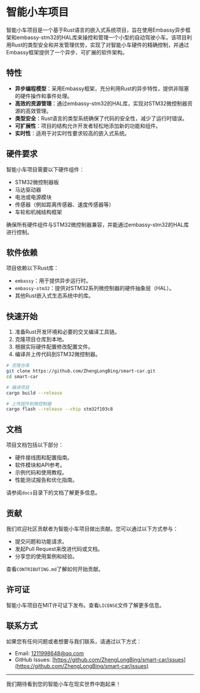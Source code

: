 # 智能小车项目

智能小车项目是一个基于Rust语言的嵌入式系统项目，旨在使用Embassy异步框架和embassy-stm32的HAL库来操控和管理一个小型的自动驾驶小车。该项目利用Rust的类型安全和并发管理优势，实现了对智能小车硬件的精确控制，并通过Embassy框架提供了一个异步、可扩展的软件架构。

## 特性

- **异步编程模型**：采用Embassy框架，充分利用Rust的异步特性，提供非阻塞的硬件操作和事件处理。
- **高效的资源管理**：通过embassy-stm32的HAL库，实现对STM32微控制器资源的高效管理。
- **类型安全**：Rust语言的类型系统确保了代码的安全性，减少了运行时错误。
- **可扩展性**：项目的结构允许开发者轻松地添加新的功能和组件。
- **实时性**：适用于对实时性要求较高的嵌入式系统。

## 硬件要求

智能小车项目需要以下硬件组件：

- STM32微控制器板
- 马达驱动器
- 电池或电源模块
- 传感器（例如距离传感器、速度传感器等）
- 车轮和机械结构框架

确保所有硬件组件与STM32微控制器兼容，并能通过embassy-stm32的HAL库进行控制。

## 软件依赖

项目依赖以下Rust库：

- `embassy`：用于提供异步运行时。
- `embassy-stm32`：提供对STM32系列微控制器的硬件抽象层（HAL）。
- 其他Rust嵌入式生态系统中的库。

## 快速开始

1. 准备Rust开发环境和必要的交叉编译工具链。
2. 克隆项目仓库到本地。
3. 根据实际硬件配置修改配置文件。
4. 编译并上传代码到STM32微控制器。

```bash
# 克隆仓库
git clone https://github.com/ZhengLongBing/smart-car.git
cd smart-car

# 编译项目
cargo build --release

# 上传固件到微控制器
cargo flash --release --chip stm32f103c8
```

## 文档

项目文档包括以下部分：

- 硬件接线图和配置指南。
- 软件模块和API参考。
- 示例代码和使用教程。
- 性能测试报告和优化指南。

请参阅`docs`目录下的文档了解更多信息。

## 贡献

我们欢迎社区贡献者为智能小车项目做出贡献。您可以通过以下方式参与：

- 提交问题和功能请求。
- 发起Pull Request来改进代码或文档。
- 分享您的使用案例和经验。

查看`CONTRIBUTING.md`了解如何开始贡献。

## 许可证

智能小车项目在MIT许可证下发布。查看`LICENSE`文件了解更多信息。

## 联系方式

如果您有任何问题或者想要与我们联系，请通过以下方式：

- Email: [1211998648@qq.com](mailto:1211998648@qq.com)
- GitHub Issues: [https://github.com/ZhengLongBing/smart-car/issues](https://github.com/ZhengLongBing/smart-car/issues)

---

我们期待看到您的智能小车在现实世界中跑起来！